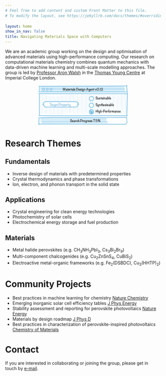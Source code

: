```yaml
---
# Feel free to add content and custom Front Matter to this file.
# To modify the layout, see https://jekyllrb.com/docs/themes/#overriding-theme-defaults

layout: home
show_in_nav: false
title: Navigating Materials Space with Computers 
---
```


We are an academic group working on the design and optimisation of advanced materials using high-performance computing. Our research on computational materials chemistry combines quantum mechanics with data-driven machine learning and multi-scale modelling approaches. The group is led by [Professor Aron Walsh](http://www.imperial.ac.uk/people/a.walsh) in the [Thomas Young Centre](https://thomasyoungcentre.org) at Imperial College London.

<p align="center" width="100%">
    <img width="58%" src="/images/chemnav.jpg"> 
</p>

# Research Themes

## Fundamentals
* Inverse design of materials with predetermined properties 
* Crystal thermodynamics and phase transformations
* Ion, electron, and phonon transport in the solid state

## Applications
* Crystal engineering for clean energy technologies
* Photochemistry of solar cells 
* Electrochemical energy storage and fuel production 

## Materials
* Metal halide perovskites (e.g. CH<sub>3</sub>NH<sub>3</sub>PbI<sub>3</sub>, Cs<sub>3</sub>Bi<sub>2</sub>Br<sub>9</sub>)
* Multi-component chalcogenides (e.g. Cu<sub>2</sub>ZnSnS<sub>4</sub>, CuBiS<sub>2</sub>)
* Electroactive metal-organic frameworks (e.g. Fe<sub>2</sub>(DSBDC), Cu<sub>3</sub>(HHTP)<sub>2</sub>)

# Community Projects
* Best practices in machine learning for chemistry [Nature Chemistry](https://www.nature.com/articles/s41557-021-00716-z)
* Emerging inorganic solar cell efficiency tables [J Phys Energy](https://iopscience.iop.org/article/10.1088/2515-7655/abebca/meta)
* Stability assessment and reporting for perovskite photovoltaics [Nature Energy](https://www.nature.com/articles/s41560-019-0529-5)
* Materials by design roadmap [J Phys D](https://iopscience.iop.org/article/10.1088/1361-6463/aad926)
* Best practices in characterization of perovskite-inspired photovoltaics [Chemistry of Materials](https://pubs.acs.org/doi/abs/10.1021/acs.chemmater.6b03852)

# Contact
If you are interested in collaborating or joining the group, please get in touch by [e-mail](mailto:a.walsh[at]imperial.ac.uk). 
